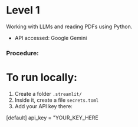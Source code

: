 # Level 1

Working with LLMs and reading PDFs using Python.
- API accessed: Google Gemini

### Procedure:


# To run locally:
1. Create a folder `.streamlit/`
2. Inside it, create a file `secrets.toml`
3. Add your API key there:

[default]
api_key = "YOUR_KEY_HERE
